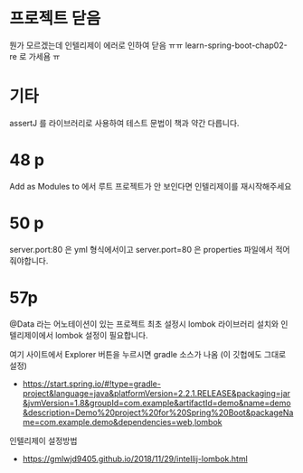 # 프로젝트 닫음 
뭔가 모르겠는데 인텔리제이 에러로 인하여 닫음 ㅠㅠ
learn-spring-boot-chap02-re 로 가세욤 ㅠ 


# 기타
assertJ 를 라이브러리로 사용하여 테스트 문법이 책과 약간 다릅니다. 


# 48 p
Add as Modules to 에서 루트 프로젝트가 안 보인다면 인텔리제이를 재시작해주세요

# 50 p
server.port:80 은 yml 형식에서이고
server.port=80 은 properties 파일에서 적어줘야합니다.
 
# 57p
@Data 라는 어노테이션이 있는 프로젝트 최초 설정시 lombok 라이브러리 설치와
인텔리제이에서 lombok 설정이 필요합니다.

여기 사이트에서 Explorer 버튼을 누르시면 gradle 소스가 나옴 (이 깃헙에도 그대로 설정)
- https://start.spring.io/#!type=gradle-project&language=java&platformVersion=2.2.1.RELEASE&packaging=jar&jvmVersion=1.8&groupId=com.example&artifactId=demo&name=demo&description=Demo%20project%20for%20Spring%20Boot&packageName=com.example.demo&dependencies=web,lombok

인텔리제이 설정방법
- https://gmlwjd9405.github.io/2018/11/29/intellij-lombok.html

